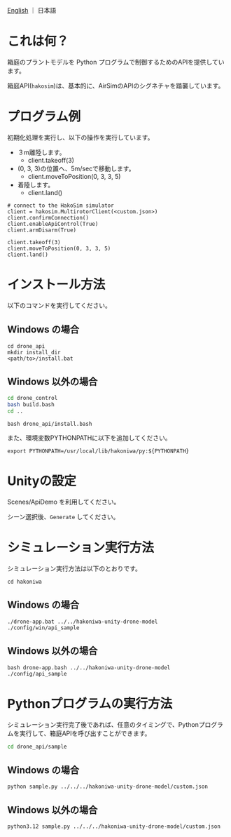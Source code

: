 
[English](README.md) ｜ 日本語

# これは何？

箱庭のプラントモデルを Python プログラムで制御するためのAPIを提供しています。

箱庭API(`hakosim`)は、基本的に、AirSimのAPIのシグネチャを踏襲しています。


# プログラム例

初期化処理を実行し、以下の操作を実行しています。

* ３m離陸します。
  * client.takeoff(3)
* (0, 3, 3)の位置へ、5m/secで移動します。
  * client.moveToPosition(0, 3, 3, 5)
* 着陸します。
  * client.land()

```
# connect to the HakoSim simulator
client = hakosim.MultirotorClient(<custom.json>)
client.confirmConnection()
client.enableApiControl(True)
client.armDisarm(True)

client.takeoff(3)
client.moveToPosition(0, 3, 3, 5)
client.land()
```

# インストール方法

以下のコマンドを実行してください。

## Windows の場合

```
cd drone_api
mkdir install_dir
<path/to>/install.bat 
```

## Windows 以外の場合

```bash
cd drone_control
bash build.bash
cd ..
```

```
bash drone_api/install.bash
```

また、環境変数PYTHONPATHに以下を追加してください。

```
export PYTHONPATH=/usr/local/lib/hakoniwa/py:${PYTHONPATH}
```

# Unityの設定

Scenes/ApiDemo を利用してください。

シーン選択後、`Generate` してください。

# シミュレーション実行方法

シミュレーション実行方法は以下のとおりです。

```
cd hakoniwa
```

## Windows の場合

```
./drone-app.bat ../../hakoniwa-unity-drone-model ./config/win/api_sample
```

## Windows 以外の場合

```
bash drone-app.bash ../../hakoniwa-unity-drone-model ./config/api_sample
```

# Pythonプログラムの実行方法

シミュレーション実行完了後であれば、任意のタイミングで、Pythonプログラムを実行して、箱庭APIを呼び出すことができます。

```bash
cd drone_api/sample
```

## Windows の場合

```
python sample.py ../../../hakoniwa-unity-drone-model/custom.json
```

## Windows 以外の場合

```
python3.12 sample.py ../../../hakoniwa-unity-drone-model/custom.json
```